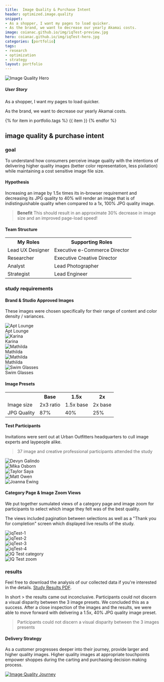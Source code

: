 ```yaml
---
title:  Image Quality & Purchase Intent
header: optimized.image.quality
snippet: 
- As a shopper, I want my pages to load quicker. 
- As the brand, we want to decrease our yearly Akamai costs.
image: coianac.github.io/img/iqTest-preview.jpg
hero: coianac.github.io/img/iqTest-hero.jpg
categories: [portfolio]
tags: 
- research
- optimization
- strategy
layout: portfolio
---
```


<div class ="w3-row">
<img src="https://coianac.github.io/img/iqTest-Hero.jpg" alt="Image Quality Hero">
	</div>
<div class ="w3-row block-head"> 
  <div class="w3-col w3-container m2">
  </div>
    <div class="w3-col w3-container m8">
        <h5>User Story</h5>
		<p>As a shopper, I want my pages to load quicker.</p>
		<p>As the brand, we want to decrease our yearly Akamai costs.</p>
      </div>
      <div class="w3-col w3-container m2">
      </div>
    </div>

<div class ="w3-row "> 
  <div class="w3-col w3-container m2">
  </div>
    <div class="w3-col w3-container m8">
	{% for item in portfolio.tags %}
          <pill>{{ item }}</pill>
        {% endfor %}
      </div>
      <div class="w3-col w3-container m2">
      </div>
    </div>

<div class ="w3-row"> 
  <div class="w3-col w3-container m2">
  </div>
    <div class="w3-col w3-container m8">
	<h2>image quality & purchase intent</h2>
	<h3>goal</h3>
	<p>To understand how consumers perceive image quality with the intentions of delivering higher quality images (better color representation, less pixilation) while maintaining a cost sensitive image file size.</p>
	<h4>Hypothesis</h4>
	<p>Increasing an image by 1.5x times its in-browser requirement and decreasing its JPG quality to 40% will render an image that is of indistinguishable quality when compared to a 1x, 100% JPG quality image.</p>
	<blockquote><b>Benefit</b> This should result in an approximate 30% decrease in image size and an improved page-load speed!</blockquote>
	<h4>Team Structure</h4>
	<table>
  <tr>
    <th>My Roles</th>
    <th>Supporting Roles</th>
  </tr>
  <tr>
    <td>Lead UX Designer  </td>
    <td>Executive e-Commerce Director</td>
  </tr>
  <tr>
    <td>Researcher</td>
    <td>Executive Creative Director</td>
  </tr>
  <tr>
    <td>Analyst</td>
    <td>Lead Photographer</td>
  </tr>
  <tr>
    <td>Strategist</td>
    <td>Lead Engineer</td>
  </tr>
</table>
<h3>study requirements</h3>
<h4>Brand & Studio Approved Images</h4>
<p>These images were chosen specifically for their range of content and color density / variances.</p>
</div>
      <div class="w3-col w3-container m2">
      </div>
    </div>

<div class ="w3-row block"> 
	<div class="w3-col w3-container m1">
	</div>
	<div class="w3-col w3-container m10">
	<div class="responsive">
	<div class="gallery">
		<img src="http://images.urbanoutfitters.com/is/image/UrbanOutfitters/aptlounge?$medium$" alt="Apt Lounge">
	<div class="desc w3-white">Apt Lounge</div>
	</div>
	</div>
	<div class="responsive">
	<div class="gallery">
		<img src="http://images.urbanoutfitters.com/is/image/UrbanOutfitters/karinax45?$medium$" alt="Karina">
	<div class="desc w3-white">Karina</div>
	</div>
	</div>
	<div class="responsive">
	<div class="gallery">
		<img src="http://images.urbanoutfitters.com/is/image/UrbanOutfitters/matildax45?$medium$" alt="Mathilda">
	<div class="desc w3-white">Mathilda</div>
	</div>
	</div>
	<div class="responsive">
	<div class="gallery">
		<img src="http://images.urbanoutfitters.com/is/image/UrbanOutfitters/MathildaYellow?$medium$" alt="Mathilda">
	<div class="desc w3-white">Mathilda</div>
	</div>
	</div>
	<div class="responsive">
	<div class="gallery">
		<img src="http://images.urbanoutfitters.com/is/image/UrbanOutfitters/swimglasses?$medium$" alt="Swim Glasses">
	<div class="desc w3-white">Swim Glasses</div>
	</div>
	</div>
	<div class="clearfix"></div>
	</div>
	<div class="w3-col w3-container m1">
	</div>
</div>

<div class ="w3-row"> 
	<div class="w3-col w3-container m2">
  	</div>
    	<div class="w3-col w3-container m8">
		<h4>Image Presets</h4>
 		<table>
			<tr>
			<th></th>
			<th>Base</th>
			<th>1.5x</th>
			<th>2x</th>
			</tr>
			<tr>
			<td>Image size</td>
			<td>2x3 ratio</td>
			<td>1.5x base</td>
			<td>2x base</td>
			</tr>
  			<tr>
			<td>JPG Quality</td>
			<td>87%</td>
			<td>40%</td>
			<td>25%</td>
	  		</tr>
	 	</table>
 		<h4>Test Participants</h4>
		<p>Invitations were sent out at Urban Outfitters headquarters to cull image experts and laypeople alike.</p>
		<blockquote>37 image and creative professional participants attended the study</blockquote>
	</div>
 	<div class="w3-col w3-container m2">
	</div>
 </div>
<div class="w3-row">
	<div class="w3-col w3-container m1">
		    </div>
		    <div class="w3-col w3-container m10">
			<div class="responsive">
			<div class="gallery">
			<img src="https://coianac.github.io/img/devynGalindo.jpg" alt="Devyn Galindo">
			</div>
			</div>
			<div class="responsive">
			<div class="gallery">
			<img src="https://coianac.github.io/img/mikaOsborn.jpg" alt="Mika Osborn">
			</div>
			</div>
			<div class="responsive">
			<div class="gallery">
			<img src="https://coianac.github.io/img/taylorSaya.jpg" alt="Taylor Saya">
			</div>
			</div>
			<div class="responsive">
			<div class="gallery">
			<img src="https://coianac.github.io/img/mattOwen.jpg" alt="Matt Owen">
			</div>
			</div>
			<div class="responsive">
			<div class="gallery">
			<img src="https://coianac.github.io/img/joannaEwing2.jpg" alt="Joanna Ewing">
			</div>
			</div>
			<div class="clearfix"></div>
	</div>
	<div class="w3-col w3-container m1">
    	</div>
</div>

<div class="w3-row">
	<div class="w3-col w3-container m2">
	</div>
	<div class="w3-col w3-container m8">
		<h4>Category Page & Image Zoom Views</h4>
		<p>We put together sumulated views of a category page and image zoom for participants to select which image they felt was of the best quality.</p>
		<p>The views included pagination between selections as well as a "Thank you for completion" screen which displayed live results of the study.</p>
	</div>
	<div class="w3-col w3-container m2">
	</div>
</div>
			
<div class="block">
<div class="w3-row">
	<div class="w3-col w3-container m1">
	</div>
	<div class="w3-col w3-container m10">
		<div class="responsive4">
			<div class="gallery">
			<img src="https://coianac.github.io/img/iqTest-1.jpg" alt="iqTest-1">
			</div>
			</div>
			<div class="responsive4">
			<div class="gallery">
			<img src="https://coianac.github.io/img/iqTest-2.jpg" alt="iqTest-2">
			</div>
			</div>
			<div class="responsive4">
			<div class="gallery">
			<img src="https://coianac.github.io/img/iqTest-3.jpg" alt="iqTest-3">
			</div>
			</div>
			<div class="responsive4">
			<div class="gallery">
			<img src="https://coianac.github.io/img/iqTest-4.jpg" alt="iqTest-4">
			</div>
			</div>
			<div class="clearfix"></div>
	</div>
	<div class="w3-col w3-container m2">
	</div>
</div>
<div class="w3-row">
	<div class="w3-col w3-container m1">
    	</div>
	<div class="w3-col w3-container m10">
		<div class="responsive2">
		<div class="gallery">
		<img src="https://coianac.github.io/img/iqTest-2a.jpg" alt="IQ Test category">
		</div>
		</div>
		<div class="responsive2">
		<div class="gallery">
		<img src="https://coianac.github.io/img/iqTest-3a.jpg" alt="IQ Test zoom">
		</div>
		</div>
	</div>
	<div class="w3-col w3-container m1">
	</div>
</div>
</div>

<div class="w3-row">
	<div class="w3-col w3-container m2">
	</div>
	<div class="w3-col w3-container m8">
		<h3>results</h3>
		<p>Feel free to download the analysis of our collected data if you're interested in the details. <a href="https://coianac.github.io/img/Study Results_1.1.pdf">Study Results PDF</a>.</p>
		<p>In short > the results came out inconclusive. Participants could not discern a visual disparity between the 3 image presets. We concluded this as a success. After a close inspection of the images and the results, we were able to move forward with delivering a 1.5x, 40% JPG quality image preset.</p>
		<blockquote>Participants could not discern a visual disparity between the 3 images presents</blockquote>
		<h4>Delivery Strategy</h4>
		<p>As a customer progresses deeper into their journey, provide larger and higher quality images. Higher quality images at appropriate touchpoints empower shoppes during the carting and purchasing decision making process.</p>
	</div>
	<div class="w3-col w3-container m2">
	</div>
</div>

<div class="w3-row block-white">
	<div class="w3-col w3-container m1 ">
	     </div>
	<div class="w3-col w3-container m10">
			<a target="_blank" href="https://coianac.github.io/img/imgQualJourney.jpg">
			<img src="https://coianac.github.io/img/imgQualJourney.jpg" alt="Image Quality Journey">
			</a>
	</div>
	<div class="w3-col w3-container m1">
	</div>
</div>	
